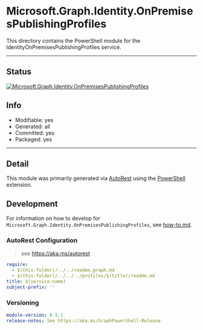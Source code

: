 <!-- region Generated -->
# Microsoft.Graph.Identity.OnPremisesPublishingProfiles
This directory contains the PowerShell module for the IdentityOnPremisesPublishingProfiles service.

---
## Status
[![Microsoft.Graph.Identity.OnPremisesPublishingProfiles](https://img.shields.io/powershellgallery/v/Microsoft.Graph.Identity.OnPremisesPublishingProfiles.svg?style=flat-square&label=Microsoft.Graph.Identity.OnPremisesPublishingProfiles "Microsoft.Graph.Identity.OnPremisesPublishingProfiles")](https://www.powershellgallery.com/packages/Microsoft.Graph.Identity.OnPremisesPublishingProfiles/)

## Info
- Modifiable: yes
- Generated: all
- Committed: yes
- Packaged: yes

---
## Detail
This module was primarily generated via [AutoRest](https://github.com/Azure/autorest) using the [PowerShell](https://github.com/Azure/autorest.powershell) extension.

## Development
For information on how to develop for `Microsoft.Graph.Identity.OnPremisesPublishingProfiles`, see [how-to.md](how-to.md).
<!-- endregion -->

### AutoRest Configuration

> see https://aka.ms/autorest

``` yaml
require:
  - $(this-folder)/../../readme.graph.md
  - $(this-folder)/../../../profiles/$(title)/readme.md
title: $(service-name)
subject-prefix: ''

```
### Versioning

``` yaml
module-version: 0.5.1
release-notes: See https://aka.ms/GraphPowerShell-Release.
```
